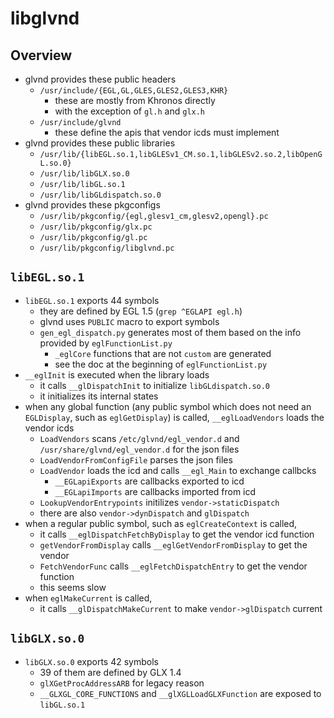 libglvnd
========

## Overview

- glvnd provides these public headers
  - `/usr/include/{EGL,GL,GLES,GLES2,GLES3,KHR}`
    - these are mostly from Khronos directly
    - with the exception of `gl.h` and `glx.h`
  - `/usr/include/glvnd`
    - these define the apis that vendor icds must implement
- glvnd provides these public libraries
  - `/usr/lib/{libEGL.so.1,libGLESv1_CM.so.1,libGLESv2.so.2,libOpenGL.so.0}`
  - `/usr/lib/libGLX.so.0`
  - `/usr/lib/libGL.so.1`
  - `/usr/lib/libGLdispatch.so.0`
- glvnd provides these pkgconfigs
  - `/usr/lib/pkgconfig/{egl,glesv1_cm,glesv2,opengl}.pc`
  - `/usr/lib/pkgconfig/glx.pc`
  - `/usr/lib/pkgconfig/gl.pc`
  - `/usr/lib/pkgconfig/libglvnd.pc`

## `libEGL.so.1`

- `libEGL.so.1` exports 44 symbols
  - they are defined by EGL 1.5 (`grep ^EGLAPI egl.h`)
  - glvnd uses `PUBLIC` macro to export symbols
  - `gen_egl_dispatch.py` generates most of them based on the info provided by
    `eglFunctionList.py`
    - `_eglCore` functions that are not `custom` are generated
    - see the doc at the beginning of `eglFunctionList.py`
- `__eglInit` is executed when the library loads
  - it calls `__glDispatchInit` to initialize `libGLdispatch.so.0`
  - it initializes its internal states
- when any global function (any public symbol which does not need an
  `EGLDisplay`, such as `eglGetDisplay`) is called, `__eglLoadVendors` loads
  the vendor icds
  - `LoadVendors` scans `/etc/glvnd/egl_vendor.d` and
    `/usr/share/glvnd/egl_vendor.d` for the json files
  - `LoadVendorFromConfigFile` parses the json files
  - `LoadVendor` loads the icd and calls `__egl_Main` to exchange callbcks
    - `__EGLapiExports` are callbacks exported to icd
    - `__EGLapiImports` are callbacks imported from icd
  - `LookupVendorEntrypoints` initilizes `vendor->staticDispatch`
  - there are also `vendor->dynDispatch` and `glDispatch`
- when a regular public symbol, such as `eglCreateContext` is called,
  - it calls `__eglDispatchFetchByDisplay` to get the vendor icd function
  - `getVendorFromDisplay` calls `__eglGetVendorFromDisplay` to get the vendor
  - `FetchVendorFunc` calls `__eglFetchDispatchEntry` to get the vendor
    function
  - this seems slow
- when `eglMakeCurrent` is called,
  - it calls `__glDispatchMakeCurrent` to make `vendor->glDispatch` current

## `libGLX.so.0`

- `libGLX.so.0` exports 42 symbols
  - 39 of them are defined by GLX 1.4
  - `glXGetProcAddressARB` for legacy reason
  - `__GLXGL_CORE_FUNCTIONS` and `__glXGLLoadGLXFunction` are exposed to
    `libGL.so.1`
